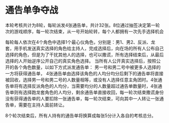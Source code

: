 # 通告单争夺战
本轮考核共计为8轮，每轮派发4张通告单，共计32张。8位通过抽签决定第一轮次的游戏顺序，每一轮次结束，从一号开始轮转，每个人都拥有一次先手选择机会

每轮每人依次在4个角色中选择1个最心仪角色，分别是：男1、男2、反派、龙套，用手机发送真实选择的角色给主持人，完成选择后，向在场的所有人公布自己选择的角色，但是为了干扰其他人的选择，也可以撒谎，所有选择结束后，从最后选择的人开始逆序公开自己的真实角色选择。
当所有人公开真实选择后，按照公开的各个角色数量，以如下方式派发通告单：
男一号和男二号中被更多人选择的一方将获得通告单，
4张通告单由选择该角色的人均分均分后剩下的通告单将直接被回收，选择男一号和男二号的人数量相等，或没有人选择任意主角团时。4张通告单将有选择反派角色的人均分，当需要均分的人数量超过通告单数量时，4张通告单则有选择跑龙套角色的人均分，剩余通告单直接收回，每一轮次结束撒谎身份没有获得通告单的人要扣除一张通告单，每一轮次结束，可向其中一人转让一张通告单，需要在主持人面前转让。

8个轮次结束后，所有人持有的通告单将换算成每张5分计入各自的考核总分。